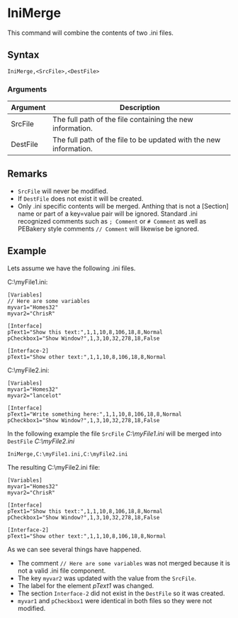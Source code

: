 # IniMerge

This command will combine the contents of two .ini files.

## Syntax

```pebakery
IniMerge,<SrcFile>,<DestFile> 
```

### Arguments

| Argument | Description |
| --- | --- |
| SrcFile | The full path of the file containing the new information. |
| DestFile | The full path of the file to be updated with the new information. |

## Remarks
+ `SrcFile` will never be modified.
+ If `DestFile` does not exist it will be created.
+ Only .ini specific contents will be merged. Anthing that is not a [Section] name or part of a key=value pair will be ignored. Standard .ini recognized comments such as `; Comment` or `# Comment` as well as PEBakery style comments `// Comment` will likewise be ignored.


## Example

Lets assume we have the following .ini files.

C:\myFile1.ini:
```pebakery
[Variables]
// Here are some variables
myvar1="Homes32"
myvar2="ChrisR"

[Interface]
pText1="Show this text:",1,1,10,8,106,18,8,Normal
pCheckbox1="Show Window?",1,3,10,32,278,18,False

[Interface-2]
pText1="Show other text:",1,1,10,8,106,18,8,Normal
```
C:\myFile2.ini:
```pebakery
[Variables]
myvar1="Homes32"
myvar2="lancelot"

[Interface]
pText1="Write something here:",1,1,10,8,106,18,8,Normal
pCheckbox1="Show Window?",1,3,10,32,278,18,False
```

In the following example the file `SrcFile` *C:\myFile1.ini* will be merged into `DestFile` *C:\myFile2.ini*
```pebakery
IniMerge,C:\myFile1.ini,C:\myFile2.ini 
```

The resulting C:\myFile2.ini file:
```pebakery
[Variables]
myvar1="Homes32"
myvar2="ChrisR"

[Interface]
pText1="Show this text:",1,1,10,8,106,18,8,Normal
pCheckbox1="Show Window?",1,3,10,32,278,18,False

[Interface-2]
pText1="Show other text:",1,1,10,8,106,18,8,Normal
```
As we can see several things have happened.
+ The comment `// Here are some variables` was not merged because it is not a valid .ini file component.
+ The key `myvar2` was updated with the value from the `SrcFile`.
+ The label for the element *pText1* was changed.
+ The section `Interface-2` did not exist in the `DestFile` so it was created.
+ `myvar1` and `pCheckbox1` were identical in both files so they were not modified.

